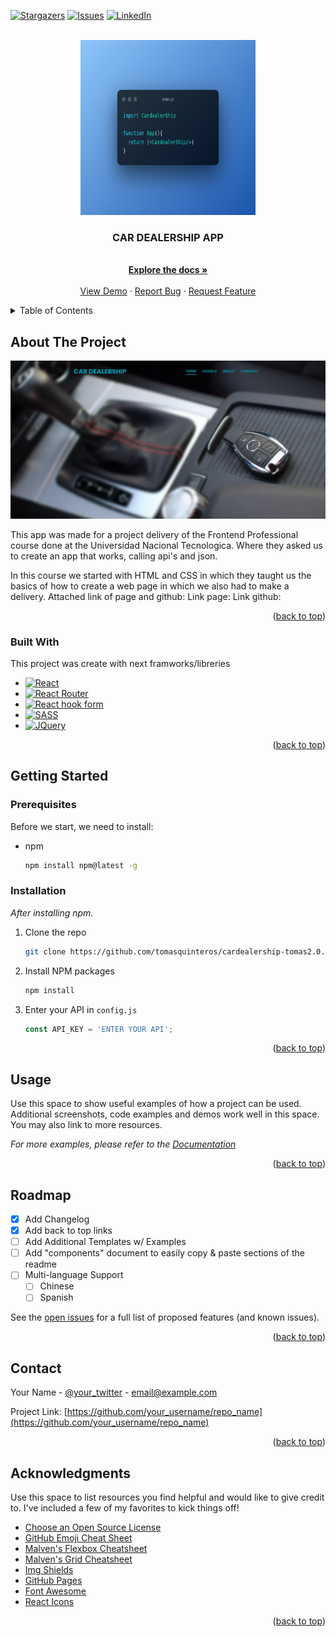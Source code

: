 <!-- Improved compatibility of back to top link: See: https://github.com/othneildrew/Best-README-Template/pull/73 -->
<a name="readme-top"></a>

<!-- PROJECT SHIELDS -->
<!--
*** I'm using markdown "reference style" links for readability.
*** Reference links are enclosed in brackets [ ] instead of parentheses ( ).
*** See the bottom of this document for the declaration of the reference variables
*** for contributors-url, forks-url, etc. This is an optional, concise syntax you may use.
*** https://www.markdownguide.org/basic-syntax/#reference-style-links
-->


[![Stargazers][stars-shield]][stars-url]
[![Issues][issues-shield]][issues-url]
[![LinkedIn][linkedin-shield]][linkedin-url]

<!-- PROJECT LOGO -->
<br />
<div align="center">
  <a href="https://cardealership-tquin.netlify.app/">
    <img src="public/images/readme-images/logo.png" alt="Logo" width="280" height="280">
  </a>

  <h3 align="center">CAR DEALERSHIP APP</h3>

  <p align="center">
    <br />
    <a href="https://github.com/tomasquinteros/cardealership-tomas2.0"><strong>Explore the docs »</strong></a>
    <br />
    <br />
    <a href="https://cardealership-tquin.netlify.app/">View Demo</a>
    ·
    <a href="https://github.com/tomasquinteros/cardealership-tomas2.0/issues">Report Bug</a>
    ·
    <a href="https://github.com/tomasquinteros/cardealership-tomas2.0/issues">Request Feature</a>
  </p>
</div>



<!-- TABLE OF CONTENTS -->
<details>
  <summary>Table of Contents</summary>
  <ol>
    <li>
      <a href="#about-the-project">About The Project</a>
      <ul>
        <li><a href="#built-with">Built With</a></li>
      </ul>
    </li>
    <li>
      <a href="#getting-started">Getting Started</a>
      <ul>
        <li><a href="#prerequisites">Prerequisites</a></li>
        <li><a href="#installation">Installation</a></li>
      </ul>
    </li>
    <li><a href="#usage">Usage</a></li>
    <li><a href="#roadmap">Roadmap</a></li>
    <li><a href="#contributing">Contributing</a></li>
    <li><a href="#license">License</a></li>
    <li><a href="#contact">Contact</a></li>
    <li><a href="#acknowledgments">Acknowledgments</a></li>
  </ol>
</details>



<!-- ABOUT THE PROJECT -->
## About The Project

[![Product Name Screen Shot][product-screenshot]](https://cardealership-tquin.netlify.app/)

This app was made for a project delivery of the Frontend Professional course done at the Universidad Nacional Tecnologica. Where they asked us to create an app that works, calling api's and json.

In this course we started with HTML and CSS in which they taught us the basics of how to create a web page in which we also had to make a delivery. Attached link of page and github:
Link page: <a href="https://tomasquinteros.github.io/"></a>
Link github: <a href="https://github.com/tomasquinteros/tomasquinteros.github.io"></a>


<p align="right">(<a href="#readme-top">back to top</a>)</p>



### Built With

This project was create with next framworks/libreries 

* [![React][React.js]][React-url]
* [![React Router][React-Router]][React-Router-url]
* [![React hook form][React-hook-form]][Reacthooksform-url]
* [![SASS][SASS.com]][SASS-url]
* [![JQuery][JQuery.com]][JQuery-url]

<p align="right">(<a href="#readme-top">back to top</a>)</p>



<!-- GETTING STARTED -->
## Getting Started

### Prerequisites

Before we start, we need to install:
* npm
  ```sh
  npm install npm@latest -g
  ```

### Installation

_After installing npm._


1. Clone the repo
   ```sh
   git clone https://github.com/tomasquinteros/cardealership-tomas2.0.git
   ```
2. Install NPM packages
   ```sh
   npm install
   ```
3. Enter your API in `config.js`
   ```js
   const API_KEY = 'ENTER YOUR API';
   ```

<p align="right">(<a href="#readme-top">back to top</a>)</p>



<!-- USAGE EXAMPLES -->
## Usage

Use this space to show useful examples of how a project can be used. Additional screenshots, code examples and demos work well in this space. You may also link to more resources.

_For more examples, please refer to the [Documentation](https://example.com)_

<p align="right">(<a href="#readme-top">back to top</a>)</p>



<!-- ROADMAP -->
## Roadmap

- [x] Add Changelog
- [x] Add back to top links
- [ ] Add Additional Templates w/ Examples
- [ ] Add "components" document to easily copy & paste sections of the readme
- [ ] Multi-language Support
    - [ ] Chinese
    - [ ] Spanish

See the [open issues](https://github.com/othneildrew/Best-README-Template/issues) for a full list of proposed features (and known issues).

<p align="right">(<a href="#readme-top">back to top</a>)</p>


<!-- CONTACT -->
## Contact

Your Name - [@your_twitter](https://twitter.com/your_username) - email@example.com

Project Link: [https://github.com/your_username/repo_name](https://github.com/your_username/repo_name)

<p align="right">(<a href="#readme-top">back to top</a>)</p>



<!-- ACKNOWLEDGMENTS -->
## Acknowledgments

Use this space to list resources you find helpful and would like to give credit to. I've included a few of my favorites to kick things off!

* [Choose an Open Source License](https://choosealicense.com)
* [GitHub Emoji Cheat Sheet](https://www.webpagefx.com/tools/emoji-cheat-sheet)
* [Malven's Flexbox Cheatsheet](https://flexbox.malven.co/)
* [Malven's Grid Cheatsheet](https://grid.malven.co/)
* [Img Shields](https://shields.io)
* [GitHub Pages](https://pages.github.com)
* [Font Awesome](https://fontawesome.com)
* [React Icons](https://react-icons.github.io/react-icons/search)

<p align="right">(<a href="#readme-top">back to top</a>)</p>



<!-- MARKDOWN LINKS & IMAGES -->
[stars-shield]: https://img.shields.io/github/stars/tomasquinteros/cardealership-tomas2.0.svg?style=for-the-badge
[stars-url]: https://github.com/tomasquinteros/cardealership-tomas2.0/stargazers
[issues-shield]: https://img.shields.io/github/issues/tomasquinteros/cardealership-tomas2.0.svg?style=for-the-badge
[issues-url]: https://github.com/tomasquinteros/cardealership-tomas2.0/issues
[linkedin-shield]: https://img.shields.io/badge/-LinkedIn-black.svg?style=for-the-badge&logo=linkedin&colorB=555
[linkedin-url]: https://www.linkedin.com/in/tom%C3%A1s-quinteros-495a81252/
[product-screenshot]: public/images/readme-images/screenshot-page.png


[React.js]: https://img.shields.io/badge/React-20232A?style=for-the-badge&logo=react&logoColor=61DAFB
[React-url]: https://reactjs.org/
[React-hook-form]: https://img.shields.io/badge/React%20Hook%20Form-%23EC5990.svg?style=for-the-badge&logo=reacthookform&logoColor=white
[Reacthooksform-url]: https://react-hook-form.com/
[React-Router]: https://img.shields.io/badge/React_Router-CA4245?style=for-the-badge&logo=react-router&logoColor=white
[React-Router-url]: https://reactrouter.com/en/main

[JQuery.com]: https://img.shields.io/badge/jQuery-0769AD?style=for-the-badge&logo=jquery&logoColor=white
[JQuery-url]: https://jquery.com 

[SASS.com]: https://img.shields.io/badge/SASS-hotpink.svg?style=for-the-badge&logo=SASS&logoColor=white
[SASS-url]: https://sass-lang.com/